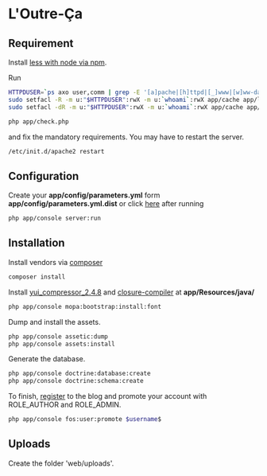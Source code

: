 L'Outre-Ça
==========

Requirement
-----------

Install [less with node via npm](https://www.npmjs.com/package/less).

Run
```sh
HTTPDUSER=`ps axo user,comm | grep -E '[a]pache|[h]ttpd|[_]www|[w]ww-data|[n]ginx' | grep -v root | head -1 | cut -d\  -f1`
sudo setfacl -R -m u:"$HTTPDUSER":rwX -m u:`whoami`:rwX app/cache app/logs
sudo setfacl -dR -m u:"$HTTPDUSER":rwX -m u:`whoami`:rwX app/cache app/logs
```

```sh
php app/check.php
```
and fix the mandatory requirements.
You may have to restart the server.
```sh
/etc/init.d/apache2 restart
```

Configuration
-------------

Create your **app/config/parameters.yml** form **app/config/parameters.yml.dist** or click [here](http://127.0.0.1:8000/config.php) after running
```sh
php app/console server:run
```

Installation
------------

Install vendors via [composer](https://getcomposer.org/download/)

```sh
composer install
```

Install [yui_compressor_2.4.8](https://github.com/yui/yuicompressor/releases) and [closure-compiler](https://github.com/google/closure-compiler) at **app/Resources/java/**

```sh
php app/console mopa:bootstrap:install:font
```

Dump and install the assets.
```sh
php app/console assetic:dump
php app/console assets:install
```

Generate the database.
```sh
php app/console doctrine:database:create
php app/console doctrine:schema:create
```

To finish, [register](http://127.0.0.1:8000/register) to the blog and promote your account with ROLE_AUTHOR and ROLE_ADMIN.

```sh
php app/console fos:user:promote $username$
```

Uploads
-------

Create the folder 'web/uploads'.
